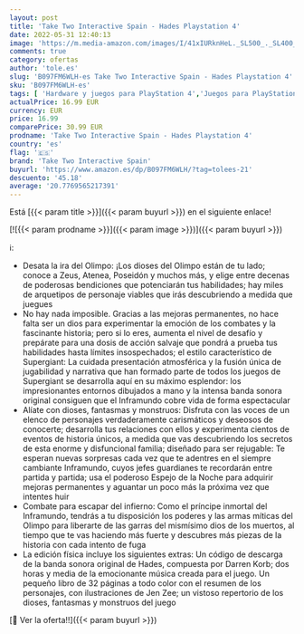 ```yaml
---
layout: post
title: 'Take Two Interactive Spain - Hades Playstation 4'
date: 2022-05-31 12:40:13
image: 'https://m.media-amazon.com/images/I/41xIURknHeL._SL500_._SL400_.jpg'
comments: true
category: ofertas
author: 'tole.es'
slug: 'B097FM6WLH-es Take Two Interactive Spain - Hades Playstation 4'
sku: 'B097FM6WLH-es'
tags: [ 'Hardware y juegos para PlayStation 4','Juegos para PlayStation 4','Videojuegos','playstation','take two interactive spain','🇪🇸', ]
actualPrice: 16.99 EUR
currency: EUR
price: 16.99
comparePrice: 30.99 EUR
prodname: 'Take Two Interactive Spain - Hades Playstation 4'
country: 'es'
flag: '🇪🇸'
brand: 'Take Two Interactive Spain'
buyurl: 'https://www.amazon.es/dp/B097FM6WLH/?tag=tolees-21'
descuento: '45.18'
average: '20.7769565217391'
---
```


Está [{{< param title >}}]({{< param buyurl >}}) en el siguiente enlace!

[![{{< param prodname >}}]({{< param image >}})]({{< param buyurl >}})

ℹ️:

- Desata la ira del Olimpo: ¡Los dioses del Olimpo están de tu lado; conoce a Zeus, Atenea, Poseidón y muchos más, y elige entre decenas de poderosas bendiciones que potenciarán tus habilidades; hay miles de arquetipos de personaje viables que irás descubriendo a medida que juegues
- No hay nada imposible. Gracias a las mejoras permanentes, no hace falta ser un dios para experimentar la emoción de los combates y la fascinante historia; pero si lo eres, aumenta el nivel de desafío y prepárate para una dosis de acción salvaje que pondrá a prueba tus habilidades hasta límites insospechados; el estilo característico de Supergiant: La cuidada presentación atmosférica y la fusión única de jugabilidad y narrativa que han formado parte de todos los juegos de Supergiant se desarrolla aquí en su máximo esplendor: los impresionantes entornos dibujados a mano y la intensa banda sonora original consiguen que el Inframundo cobre vida de forma espectacular
- Alíate con dioses, fantasmas y monstruos: Disfruta con las voces de un elenco de personajes verdaderamente carismáticos y deseosos de conocerte; desarrolla tus relaciones con ellos y experimenta cientos de eventos de historia únicos, a medida que vas descubriendo los secretos de esta enorme y disfuncional familia; diseñado para ser rejugable: Te esperan nuevas sorpresas cada vez que te adentres en el siempre cambiante Inframundo, cuyos jefes guardianes te recordarán entre partida y partida; usa el poderoso Espejo de la Noche para adquirir mejoras permanentes y aguantar un poco más la próxima vez que intentes huir
- Combate para escapar del infierno: Como el príncipe inmortal del Inframundo, tendrás a tu disposición los poderes y las armas míticas del Olimpo para liberarte de las garras del mismísimo dios de los muertos, al tiempo que te vas haciendo más fuerte y descubres más piezas de la historia con cada intento de fuga
- La edición física incluye los siguientes extras: Un código de descarga de la banda sonora original de Hades, compuesta por Darren Korb; dos horas y media de la emocionante música creada para el juego. Un pequeño libro de 32 páginas a todo color con el resumen de los personajes, con ilustraciones de Jen Zee; un vistoso repertorio de los dioses, fantasmas y monstruos del juego

[🛒 Ver la oferta!!]({{< param buyurl >}})
